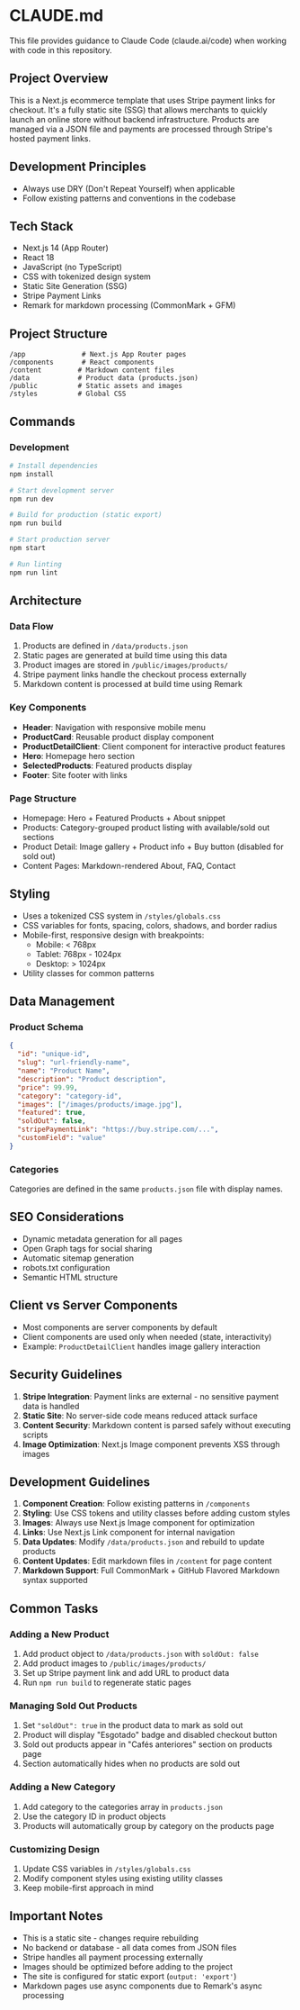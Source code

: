 # CLAUDE.md

This file provides guidance to Claude Code (claude.ai/code) when working with code in this repository.

## Project Overview

This is a Next.js ecommerce template that uses Stripe payment links for checkout. It's a fully static site (SSG) that allows merchants to quickly launch an online store without backend infrastructure. Products are managed via a JSON file and payments are processed through Stripe's hosted payment links.

## Development Principles

- Always use DRY (Don't Repeat Yourself) when applicable
- Follow existing patterns and conventions in the codebase

## Tech Stack

- Next.js 14 (App Router)
- React 18
- JavaScript (no TypeScript)
- CSS with tokenized design system
- Static Site Generation (SSG)
- Stripe Payment Links
- Remark for markdown processing (CommonMark + GFM)

## Project Structure

```
/app              # Next.js App Router pages
/components       # React components
/content         # Markdown content files
/data            # Product data (products.json)
/public          # Static assets and images
/styles          # Global CSS
```

## Commands

### Development

```bash
# Install dependencies
npm install

# Start development server
npm run dev

# Build for production (static export)
npm run build

# Start production server
npm start

# Run linting
npm run lint
```

## Architecture

### Data Flow
1. Products are defined in `/data/products.json`
2. Static pages are generated at build time using this data
3. Product images are stored in `/public/images/products/`
4. Stripe payment links handle the checkout process externally
5. Markdown content is processed at build time using Remark

### Key Components
- **Header**: Navigation with responsive mobile menu
- **ProductCard**: Reusable product display component
- **ProductDetailClient**: Client component for interactive product features
- **Hero**: Homepage hero section
- **SelectedProducts**: Featured products display
- **Footer**: Site footer with links

### Page Structure
- Homepage: Hero + Featured Products + About snippet
- Products: Category-grouped product listing with available/sold out sections
- Product Detail: Image gallery + Product info + Buy button (disabled for sold out)
- Content Pages: Markdown-rendered About, FAQ, Contact

## Styling

- Uses a tokenized CSS system in `/styles/globals.css`
- CSS variables for fonts, spacing, colors, shadows, and border radius
- Mobile-first, responsive design with breakpoints:
  - Mobile: < 768px
  - Tablet: 768px - 1024px  
  - Desktop: > 1024px
- Utility classes for common patterns

## Data Management

### Product Schema
```json
{
  "id": "unique-id",
  "slug": "url-friendly-name",
  "name": "Product Name",
  "description": "Product description",
  "price": 99.99,
  "category": "category-id",
  "images": ["/images/products/image.jpg"],
  "featured": true,
  "soldOut": false,
  "stripePaymentLink": "https://buy.stripe.com/...",
  "customField": "value"
}
```

### Categories
Categories are defined in the same `products.json` file with display names.

## SEO Considerations

- Dynamic metadata generation for all pages
- Open Graph tags for social sharing
- Automatic sitemap generation
- robots.txt configuration
- Semantic HTML structure

## Client vs Server Components

- Most components are server components by default
- Client components are used only when needed (state, interactivity)
- Example: `ProductDetailClient` handles image gallery interaction

## Security Guidelines

1. **Stripe Integration**: Payment links are external - no sensitive payment data is handled
2. **Static Site**: No server-side code means reduced attack surface
3. **Content Security**: Markdown content is parsed safely without executing scripts
4. **Image Optimization**: Next.js Image component prevents XSS through images

## Development Guidelines

1. **Component Creation**: Follow existing patterns in `/components`
2. **Styling**: Use CSS tokens and utility classes before adding custom styles
3. **Images**: Always use Next.js Image component for optimization
4. **Links**: Use Next.js Link component for internal navigation
5. **Data Updates**: Modify `/data/products.json` and rebuild to update products
6. **Content Updates**: Edit markdown files in `/content` for page content
7. **Markdown Support**: Full CommonMark + GitHub Flavored Markdown syntax supported

## Common Tasks

### Adding a New Product
1. Add product object to `/data/products.json` with `soldOut: false`
2. Add product images to `/public/images/products/`
3. Set up Stripe payment link and add URL to product data
4. Run `npm run build` to regenerate static pages

### Managing Sold Out Products
1. Set `"soldOut": true` in the product data to mark as sold out
2. Product will display "Esgotado" badge and disabled checkout button
3. Sold out products appear in "Cafés anteriores" section on products page
4. Section automatically hides when no products are sold out

### Adding a New Category
1. Add category to the categories array in `products.json`
2. Use the category ID in product objects
3. Products will automatically group by category on the products page

### Customizing Design
1. Update CSS variables in `/styles/globals.css`
2. Modify component styles using existing utility classes
3. Keep mobile-first approach in mind

## Important Notes

- This is a static site - changes require rebuilding
- No backend or database - all data comes from JSON files
- Stripe handles all payment processing externally
- Images should be optimized before adding to the project
- The site is configured for static export (`output: 'export'`)
- Markdown pages use async components due to Remark's async processing